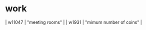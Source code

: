 # work
| w11047       | "meeting rooms"                |
| w1931        | "mimum number of coins"        |

